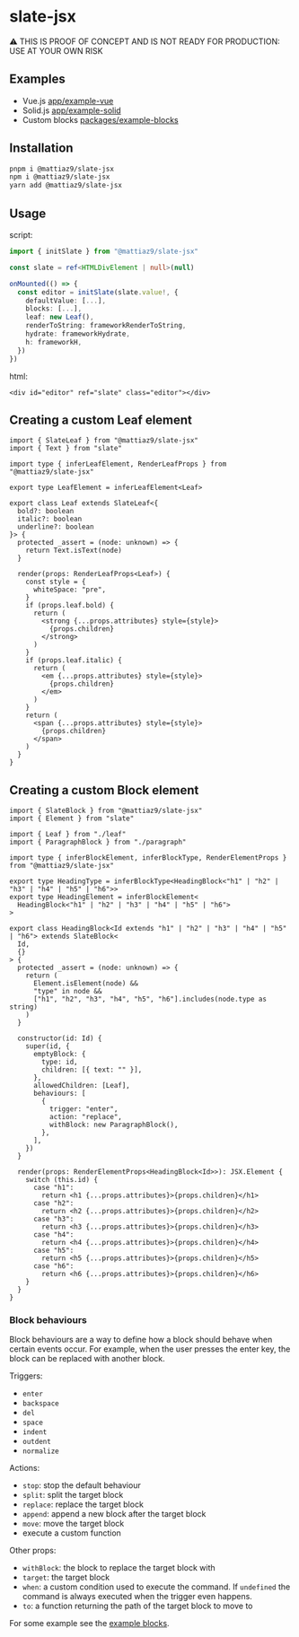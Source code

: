 # slate-jsx

⚠️ THIS IS PROOF OF CONCEPT AND IS NOT READY FOR PRODUCTION: USE AT YOUR OWN RISK

## Examples

- Vue.js [app/example-vue](./apps/example-vue/)
- Solid.js [app/example-solid](./apps/example-solid/)
- Custom blocks [packages/example-blocks](./packages/example-blocks/)

## Installation

```bash
pnpm i @mattiaz9/slate-jsx
npm i @mattiaz9/slate-jsx
yarn add @mattiaz9/slate-jsx
```

## Usage

script:

```ts
import { initSlate } from "@mattiaz9/slate-jsx"

const slate = ref<HTMLDivElement | null>(null)

onMounted(() => {
  const editor = initSlate(slate.value!, {
    defaultValue: [...],
    blocks: [...],
    leaf: new Leaf(),
    renderToString: frameworkRenderToString,
    hydrate: frameworkHydrate,
    h: frameworkH,
  })
})
```

html:

```tsx
<div id="editor" ref="slate" class="editor"></div>
```

## Creating a custom Leaf element

```tsx
import { SlateLeaf } from "@mattiaz9/slate-jsx"
import { Text } from "slate"

import type { inferLeafElement, RenderLeafProps } from "@mattiaz9/slate-jsx"

export type LeafElement = inferLeafElement<Leaf>

export class Leaf extends SlateLeaf<{
  bold?: boolean
  italic?: boolean
  underline?: boolean
}> {
  protected _assert = (node: unknown) => {
    return Text.isText(node)
  }

  render(props: RenderLeafProps<Leaf>) {
    const style = {
      whiteSpace: "pre",
    }
    if (props.leaf.bold) {
      return (
        <strong {...props.attributes} style={style}>
          {props.children}
        </strong>
      )
    }
    if (props.leaf.italic) {
      return (
        <em {...props.attributes} style={style}>
          {props.children}
        </em>
      )
    }
    return (
      <span {...props.attributes} style={style}>
        {props.children}
      </span>
    )
  }
}
```

## Creating a custom Block element

```tsx
import { SlateBlock } from "@mattiaz9/slate-jsx"
import { Element } from "slate"

import { Leaf } from "./leaf"
import { ParagraphBlock } from "./paragraph"

import type { inferBlockElement, inferBlockType, RenderElementProps } from "@mattiaz9/slate-jsx"

export type HeadingType = inferBlockType<HeadingBlock<"h1" | "h2" | "h3" | "h4" | "h5" | "h6">>
export type HeadingElement = inferBlockElement<
  HeadingBlock<"h1" | "h2" | "h3" | "h4" | "h5" | "h6">
>

export class HeadingBlock<Id extends "h1" | "h2" | "h3" | "h4" | "h5" | "h6"> extends SlateBlock<
  Id,
  {}
> {
  protected _assert = (node: unknown) => {
    return (
      Element.isElement(node) &&
      "type" in node &&
      ["h1", "h2", "h3", "h4", "h5", "h6"].includes(node.type as string)
    )
  }

  constructor(id: Id) {
    super(id, {
      emptyBlock: {
        type: id,
        children: [{ text: "" }],
      },
      allowedChildren: [Leaf],
      behaviours: [
        {
          trigger: "enter",
          action: "replace",
          withBlock: new ParagraphBlock(),
        },
      ],
    })
  }

  render(props: RenderElementProps<HeadingBlock<Id>>): JSX.Element {
    switch (this.id) {
      case "h1":
        return <h1 {...props.attributes}>{props.children}</h1>
      case "h2":
        return <h2 {...props.attributes}>{props.children}</h2>
      case "h3":
        return <h3 {...props.attributes}>{props.children}</h3>
      case "h4":
        return <h4 {...props.attributes}>{props.children}</h4>
      case "h5":
        return <h5 {...props.attributes}>{props.children}</h5>
      case "h6":
        return <h6 {...props.attributes}>{props.children}</h6>
    }
  }
}
```

### Block behaviours

Block behaviours are a way to define how a block should behave when certain events occur.
For example, when the user presses the enter key, the block can be replaced with another block.

Triggers:

- `enter`
- `backspace`
- `del`
- `space`
- `indent`
- `outdent`
- `normalize`

Actions:

- `stop`: stop the default behaviour
- `split`: split the target block
- `replace`: replace the target block
- `append`: append a new block after the target block
- `move`: move the target block
- execute a custom function

Other props:

- `withBlock`: the block to replace the target block with
- `target`: the target block
- `when`: a custom condition used to execute the command. If `undefined` the command is always executed when the trigger even happens.
- `to`: a function returning the path of the target block to move to

For some example see the [example blocks](./packages/example-blocks/).
